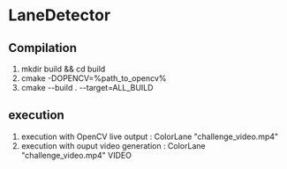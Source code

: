 # LaneDetector

## Compilation
1. mkdir build && cd build
2. cmake -DOPENCV=%path_to_opencv%
3. cmake --build . --target=ALL_BUILD

## execution
1. execution with OpenCV live output : ColorLane "challenge_video.mp4"
2. execution with ouput video generation : ColorLane "challenge_video.mp4" VIDEO